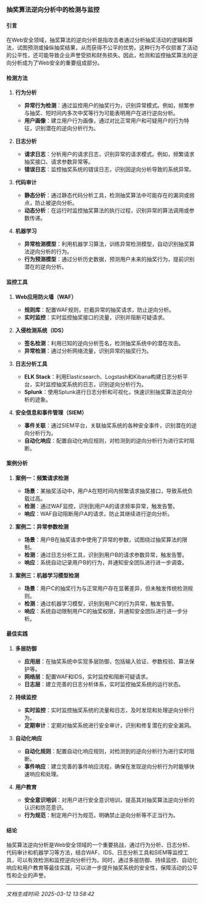 ### 抽奖算法逆向分析中的检测与监控

#### 引言

在Web安全领域，抽奖算法的逆向分析是指攻击者通过分析抽奖活动的逻辑和算法，试图预测或操纵抽奖结果，从而获得不公平的优势。这种行为不仅损害了活动的公平性，还可能导致企业声誉受损和财务损失。因此，检测和监控抽奖算法的逆向分析成为了Web安全的重要组成部分。

#### 检测方法

1. **行为分析**
   - **异常行为检测**：通过监控用户的抽奖行为，识别异常模式。例如，频繁参与抽奖、短时间内多次中奖等行为可能表明用户在进行逆向分析。
   - **用户画像**：建立用户行为画像，通过对比正常用户和可疑用户的行为特征，识别潜在的逆向分析行为。

2. **日志分析**
   - **请求日志**：分析用户的请求日志，识别异常的请求模式。例如，频繁请求抽奖接口、请求参数异常等。
   - **错误日志**：监控抽奖系统的错误日志，识别因逆向分析导致的系统异常。

3. **代码审计**
   - **静态分析**：通过静态代码分析工具，检测抽奖算法中可能存在的漏洞或弱点，防止被逆向分析。
   - **动态分析**：在运行时监控抽奖算法的执行过程，识别异常的算法调用或参数传递。

4. **机器学习**
   - **异常检测模型**：利用机器学习算法，训练异常检测模型，自动识别抽奖算法逆向分析的行为。
   - **行为预测模型**：通过分析历史数据，预测用户未来的抽奖行为，提前识别潜在的逆向分析。

#### 监控工具

1. **Web应用防火墙（WAF）**
   - **规则库**：配置WAF规则，拦截异常的抽奖请求，防止逆向分析。
   - **实时监控**：实时监控抽奖接口的流量，识别并阻断可疑请求。

2. **入侵检测系统（IDS）**
   - **签名检测**：利用已知的逆向分析签名，检测抽奖系统中的潜在攻击。
   - **异常检测**：通过分析网络流量，识别异常的抽奖行为。

3. **日志分析工具**
   - **ELK Stack**：利用Elasticsearch、Logstash和Kibana构建日志分析平台，实时监控抽奖系统的日志，识别逆向分析行为。
   - **Splunk**：使用Splunk进行日志分析和可视化，快速识别抽奖算法逆向分析的迹象。

4. **安全信息和事件管理（SIEM）**
   - **事件关联**：通过SIEM平台，关联抽奖系统的各种安全事件，识别潜在的逆向分析行为。
   - **自动化响应**：配置自动化响应规则，对检测到的逆向分析行为进行实时阻断。

#### 案例分析

1. **案例一：频繁请求检测**
   - **场景**：某抽奖活动中，用户A在短时间内频繁请求抽奖接口，导致系统负载过高。
   - **检测**：通过WAF监控，识别到用户A的请求频率异常，触发告警。
   - **响应**：WAF自动阻断用户A的请求，防止其继续进行逆向分析。

2. **案例二：异常参数检测**
   - **场景**：用户B在抽奖请求中使用了异常的参数，试图绕过抽奖算法的限制。
   - **检测**：通过日志分析工具，识别到用户B的请求参数异常，触发告警。
   - **响应**：系统自动记录用户B的行为，并通知安全团队进行进一步调查。

3. **案例三：机器学习模型检测**
   - **场景**：用户C的抽奖行为与正常用户存在显著差异，但未触发传统检测规则。
   - **检测**：通过机器学习模型，识别到用户C的行为异常，触发告警。
   - **响应**：系统自动限制用户C的抽奖权限，并通知安全团队进行进一步分析。

#### 最佳实践

1. **多层防御**
   - **应用层**：在抽奖系统中实现多层防御，包括输入验证、参数校验、算法保护等。
   - **网络层**：配置WAF和IDS，实时监控和阻断可疑请求。
   - **日志层**：建立完善的日志分析体系，实时监控抽奖系统的运行状态。

2. **持续监控**
   - **实时监控**：实时监控抽奖系统的流量和日志，及时发现和处理逆向分析行为。
   - **定期审计**：定期对抽奖系统进行安全审计，识别和修复潜在的安全漏洞。

3. **自动化响应**
   - **自动化规则**：配置自动化响应规则，对检测到的逆向分析行为进行实时阻断。
   - **事件响应**：建立完善的事件响应流程，确保在发现逆向分析行为时能够快速响应和处理。

4. **用户教育**
   - **安全意识培训**：对用户进行安全意识培训，提高其对抽奖算法逆向分析的认识和防范意识。
   - **行为规范**：制定用户行为规范，明确禁止逆向分析等不正当行为。

#### 结论

抽奖算法逆向分析是Web安全领域的一个重要挑战，通过行为分析、日志分析、代码审计和机器学习等方法，结合WAF、IDS、日志分析工具和SIEM等监控工具，可以有效检测和监控逆向分析行为。同时，通过多层防御、持续监控、自动化响应和用户教育等最佳实践，可以进一步提升抽奖系统的安全性，保障活动的公平性和企业的声誉。

---

*文档生成时间: 2025-03-12 13:58:42*



















